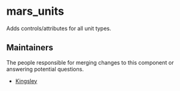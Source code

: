 mars_units
===========
Adds controls/attributes for all unit types.

## Maintainers
The people responsible for merging changes to this component or answering potential questions.
- [Kingsley](https://github.com/jameslkingsley)